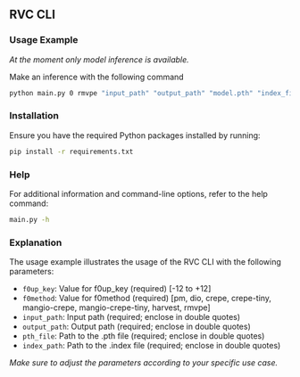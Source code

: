 ## RVC CLI

### Usage Example

_At the moment only model inference is available._

Make an inference with the following command

```bash
python main.py 0 rmvpe "input_path" "output_path" "model.pth" "index_file.index"
```

### Installation

Ensure you have the required Python packages installed by running:

```bash
pip install -r requirements.txt
```

### Help

For additional information and command-line options, refer to the help command:

```bash
main.py -h
```

### Explanation

The usage example illustrates the usage of the RVC CLI with the following parameters:

- `f0up_key`: Value for f0up_key (required) [-12 to +12]
- `f0method`: Value for f0method (required) [pm, dio, crepe, crepe-tiny, mangio-crepe, mangio-crepe-tiny, harvest, rmvpe]
- `input_path`: Input path (required; enclose in double quotes)
- `output_path`: Output path (required; enclose in double quotes)
- `pth_file`: Path to the .pth file (required; enclose in double quotes)
- `index_path`: Path to the .index file (required; enclose in double quotes)

_Make sure to adjust the parameters according to your specific use case._

